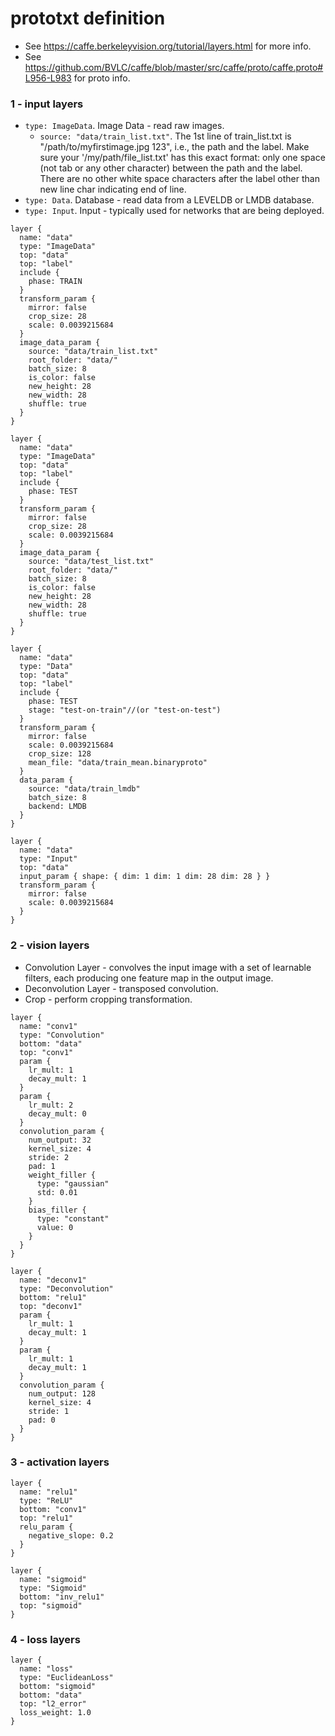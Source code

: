 # prototxt definition
+ See https://caffe.berkeleyvision.org/tutorial/layers.html for more info.
+ See https://github.com/BVLC/caffe/blob/master/src/caffe/proto/caffe.proto#L956-L983 for proto info.
### 1 - input layers
+ `type: ImageData`. Image Data - read raw images. 
  + `source: "data/train_list.txt"`. The 1st line of train_list.txt is "/path/to/myfirstimage.jpg 123", i.e., the path and the label. Make sure your '/my/path/file_list.txt' has this exact format: only one space (not tab or any other character) between the path and the label. There are no other white space characters after the label other than new line char indicating end of line.
+ `type: Data`. Database - read data from a LEVELDB or LMDB database. 
+ `type: Input`. Input - typically used for networks that are being deployed. 

```
layer {
  name: "data"
  type: "ImageData"
  top: "data"
  top: "label"
  include {
    phase: TRAIN
  }
  transform_param {
    mirror: false
    crop_size: 28
    scale: 0.0039215684
  }
  image_data_param {
    source: "data/train_list.txt"
    root_folder: "data/"
    batch_size: 8
    is_color: false
    new_height: 28
    new_width: 28
    shuffle: true
  }
}

layer {
  name: "data"
  type: "ImageData"
  top: "data"
  top: "label"
  include {
    phase: TEST
  }
  transform_param {
    mirror: false
    crop_size: 28
    scale: 0.0039215684
  }
  image_data_param {
    source: "data/test_list.txt"
    root_folder: "data/"
    batch_size: 8
    is_color: false
    new_height: 28
    new_width: 28
    shuffle: true
  }
}
```
```
layer {
  name: "data"
  type: "Data"
  top: "data"
  top: "label"
  include {
    phase: TEST
    stage: "test-on-train"//(or "test-on-test")
  }
  transform_param {
    mirror: false
    scale: 0.0039215684
    crop_size: 128
    mean_file: "data/train_mean.binaryproto"
  }
  data_param {
    source: "data/train_lmdb"
    batch_size: 8
    backend: LMDB
  }
}
```
```
layer {
  name: "data"
  type: "Input"
  top: "data"
  input_param { shape: { dim: 1 dim: 1 dim: 28 dim: 28 } }
  transform_param {
    mirror: false
    scale: 0.0039215684
  }
}
```
### 2 - vision layers
+ Convolution Layer - convolves the input image with a set of learnable filters, each producing one feature map in the output image.
+ Deconvolution Layer - transposed convolution.
+ Crop - perform cropping transformation.
```
layer {
  name: "conv1"
  type: "Convolution"
  bottom: "data"
  top: "conv1"
  param {
    lr_mult: 1
    decay_mult: 1
  }
  param {
    lr_mult: 2
    decay_mult: 0
  }
  convolution_param {
    num_output: 32
    kernel_size: 4
    stride: 2
    pad: 1
    weight_filler {
      type: "gaussian"
      std: 0.01
    }
    bias_filler {
      type: "constant"
      value: 0
    }
  }
}
```
```
layer {
  name: "deconv1"
  type: "Deconvolution"
  bottom: "relu1"
  top: "deconv1"
  param {
    lr_mult: 1
    decay_mult: 1
  }
  param {
    lr_mult: 1
    decay_mult: 1
  }
  convolution_param {
    num_output: 128
    kernel_size: 4
    stride: 1
    pad: 0
  }
}
```
### 3 - activation layers
```
layer {
  name: "relu1"
  type: "ReLU"
  bottom: "conv1"
  top: "relu1"
  relu_param {
    negative_slope: 0.2
  }
}
```
```
layer {
  name: "sigmoid"
  type: "Sigmoid"
  bottom: "inv_relu1"
  top: "sigmoid"
}
```
### 4 - loss layers
```
layer {
  name: "loss"
  type: "EuclideanLoss"
  bottom: "sigmoid"
  bottom: "data"
  top: "l2_error"
  loss_weight: 1.0
}
```
